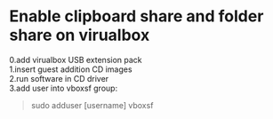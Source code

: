 # Enable clipboard share and folder share on virualbox
0.add virualbox USB extension pack  
1.insert guest addition CD images  
2.run software in CD driver  
3.add user into vboxsf group:
> sudo adduser [username] vboxsf  
